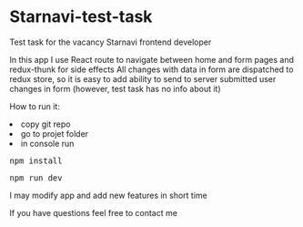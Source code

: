 # Starnavi-test-task
Test task for the vacancy Starnavi frontend developer 

In this app I use React route to navigate between home and form pages and redux-thunk for side effects
All changes with data in form are dispatched to redux store, so it is easy to add ability to send to server submitted user changes in form (however, test task has no info about it) 

How to run it:
<li>copy git repo</li>
<li>go to projet folder</li>
<li>in console run <pre>npm install</pre> <pre>npm run dev</pre></li>


I may modify app and add new features in short time

If you have questions feel free to contact me
